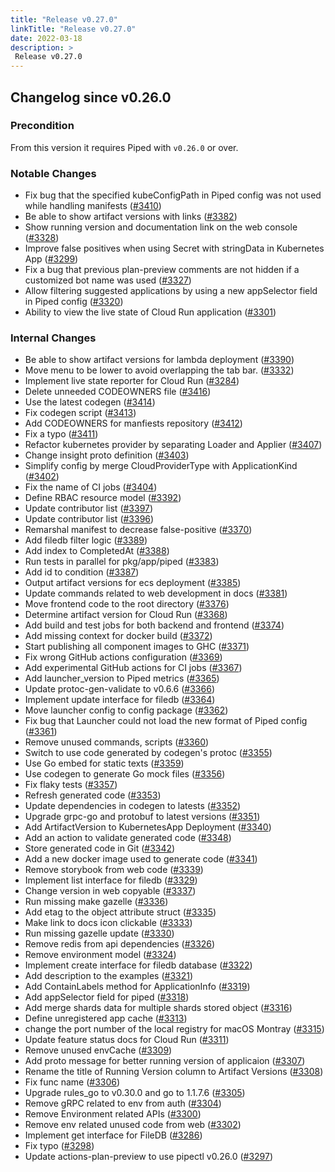 ```yaml
---
title: "Release v0.27.0"
linkTitle: "Release v0.27.0"
date: 2022-03-18
description: >
 Release v0.27.0
---
```


## Changelog since v0.26.0

### Precondition
From this version it requires Piped with `v0.26.0` or over.

### Notable Changes
* Fix bug that the specified kubeConfigPath in Piped config was not used while handling manifests ([#3410](https://github.com/pipe-cd/pipecd/pull/3410))
* Be able to show artifact versions with links ([#3382](https://github.com/pipe-cd/pipecd/pull/3382))
* Show running version and documentation link on the web console ([#3328](https://github.com/pipe-cd/pipecd/pull/3328))
* Improve false positives when using Secret with stringData in Kubernetes App ([#3299](https://github.com/pipe-cd/pipecd/pull/3299))
* Fix a bug that previous plan-preview comments are not hidden if a customized bot name was used ([#3327](https://github.com/pipe-cd/pipecd/pull/3327))
* Allow filtering suggested applications by using a new appSelector field in Piped config ([#3320](https://github.com/pipe-cd/pipecd/pull/3320))
* Ability to view the live state of Cloud Run application ([#3301](https://github.com/pipe-cd/pipecd/pull/3301))

### Internal Changes
* Be able to show artifact versions for lambda deployment ([#3390](https://github.com/pipe-cd/pipecd/pull/3390))
* Move menu to be lower to avoid overlapping the tab bar. ([#3332](https://github.com/pipe-cd/pipecd/pull/3332))
* Implement live state reporter for Cloud Run ([#3284](https://github.com/pipe-cd/pipecd/pull/3284))
* Delete unneeded CODEOWNERS file ([#3416](https://github.com/pipe-cd/pipecd/pull/3416))
* Use the latest codegen ([#3414](https://github.com/pipe-cd/pipecd/pull/3414))
* Fix codegen script ([#3413](https://github.com/pipe-cd/pipecd/pull/3413))
* Add CODEOWNERS for manfiests repository ([#3412](https://github.com/pipe-cd/pipecd/pull/3412))
* Fix a typo ([#3411](https://github.com/pipe-cd/pipecd/pull/3411))
* Refactor kubernetes provider by separating Loader and Applier ([#3407](https://github.com/pipe-cd/pipecd/pull/3407))
* Change insight proto definition ([#3403](https://github.com/pipe-cd/pipecd/pull/3403))
* Simplify config by merge CloudProviderType with ApplicationKind ([#3402](https://github.com/pipe-cd/pipecd/pull/3402))
* Fix the name of CI jobs ([#3404](https://github.com/pipe-cd/pipecd/pull/3404))
* Define RBAC resource model ([#3392](https://github.com/pipe-cd/pipecd/pull/3392))
* Update contributor list ([#3397](https://github.com/pipe-cd/pipecd/pull/3397))
* Update contributor list ([#3396](https://github.com/pipe-cd/pipecd/pull/3396))
* Remarshal manifest to decrease false-positive ([#3370](https://github.com/pipe-cd/pipecd/pull/3370))
* Add filedb filter logic ([#3389](https://github.com/pipe-cd/pipecd/pull/3389))
* Add index to CompletedAt ([#3388](https://github.com/pipe-cd/pipecd/pull/3388))
* Run tests in parallel for pkg/app/piped ([#3383](https://github.com/pipe-cd/pipecd/pull/3383))
* Add id to condition ([#3387](https://github.com/pipe-cd/pipecd/pull/3387))
* Output artifact versions for ecs deployment ([#3385](https://github.com/pipe-cd/pipecd/pull/3385))
* Update commands related to web development in docs ([#3381](https://github.com/pipe-cd/pipecd/pull/3381))
* Move frontend code to the root directory ([#3376](https://github.com/pipe-cd/pipecd/pull/3376))
* Determine artifact version for Cloud Run ([#3368](https://github.com/pipe-cd/pipecd/pull/3368))
* Add build and test jobs for both backend and frontend ([#3374](https://github.com/pipe-cd/pipecd/pull/3374))
* Add missing context for docker build ([#3372](https://github.com/pipe-cd/pipecd/pull/3372))
* Start publishing all component images to GHC ([#3371](https://github.com/pipe-cd/pipecd/pull/3371))
* Fix wrong GitHub actions configuration ([#3369](https://github.com/pipe-cd/pipecd/pull/3369))
* Add experimental GitHub actions for CI jobs ([#3367](https://github.com/pipe-cd/pipecd/pull/3367))
* Add launcher_version to Piped metrics ([#3365](https://github.com/pipe-cd/pipecd/pull/3365))
* Update protoc-gen-validate to v0.6.6 ([#3366](https://github.com/pipe-cd/pipecd/pull/3366))
* Implement update interface for filedb ([#3364](https://github.com/pipe-cd/pipecd/pull/3364))
* Move launcher config to config package ([#3362](https://github.com/pipe-cd/pipecd/pull/3362))
* Fix bug that Launcher could not load the new format of Piped config ([#3361](https://github.com/pipe-cd/pipecd/pull/3361))
* Remove unused commands, scripts ([#3360](https://github.com/pipe-cd/pipecd/pull/3360))
* Switch to use code generated by codegen's protoc ([#3355](https://github.com/pipe-cd/pipecd/pull/3355))
* Use Go embed for static texts ([#3359](https://github.com/pipe-cd/pipecd/pull/3359))
* Use codegen to generate Go mock files ([#3356](https://github.com/pipe-cd/pipecd/pull/3356))
* Fix flaky tests ([#3357](https://github.com/pipe-cd/pipecd/pull/3357))
* Refresh generated code ([#3353](https://github.com/pipe-cd/pipecd/pull/3353))
* Update dependencies in codegen to latests ([#3352](https://github.com/pipe-cd/pipecd/pull/3352))
* Upgrade grpc-go and protobuf to latest versions ([#3351](https://github.com/pipe-cd/pipecd/pull/3351))
* Add ArtifactVersion to KubernetesApp Deployment ([#3340](https://github.com/pipe-cd/pipecd/pull/3340))
* Add an action to validate generated code ([#3348](https://github.com/pipe-cd/pipecd/pull/3348))
* Store generated code in Git ([#3342](https://github.com/pipe-cd/pipecd/pull/3342))
* Add a new docker image used to generate code ([#3341](https://github.com/pipe-cd/pipecd/pull/3341))
* Remove storybook from web code ([#3339](https://github.com/pipe-cd/pipecd/pull/3339))
* Implement list interface for filedb ([#3329](https://github.com/pipe-cd/pipecd/pull/3329))
* Change version in web copyable ([#3337](https://github.com/pipe-cd/pipecd/pull/3337))
* Run missing make gazelle ([#3336](https://github.com/pipe-cd/pipecd/pull/3336))
* Add etag to the object attribute struct ([#3335](https://github.com/pipe-cd/pipecd/pull/3335))
* Make link to docs icon clickable ([#3333](https://github.com/pipe-cd/pipecd/pull/3333))
* Run missing gazelle update ([#3330](https://github.com/pipe-cd/pipecd/pull/3330))
* Remove redis from api dependencies ([#3326](https://github.com/pipe-cd/pipecd/pull/3326))
* Remove environment model ([#3324](https://github.com/pipe-cd/pipecd/pull/3324))
* Implement create interface for filedb database ([#3322](https://github.com/pipe-cd/pipecd/pull/3322))
* Add description to the examples ([#3321](https://github.com/pipe-cd/pipecd/pull/3321))
* Add ContainLabels method for ApplicationInfo ([#3319](https://github.com/pipe-cd/pipecd/pull/3319))
* Add appSelector field for piped ([#3318](https://github.com/pipe-cd/pipecd/pull/3318))
* Add merge shards data for multiple shards stored object ([#3316](https://github.com/pipe-cd/pipecd/pull/3316))
* Define unregistered app cache ([#3313](https://github.com/pipe-cd/pipecd/pull/3313))
* change the port number of the local registry for macOS Montray ([#3315](https://github.com/pipe-cd/pipecd/pull/3315))
* Update feature status docs for Cloud Run ([#3311](https://github.com/pipe-cd/pipecd/pull/3311))
* Remove unused envCache ([#3309](https://github.com/pipe-cd/pipecd/pull/3309))
* Add proto message for better running version of applicaion ([#3307](https://github.com/pipe-cd/pipecd/pull/3307))
* Rename the title of Running Version column to Artifact Versions ([#3308](https://github.com/pipe-cd/pipecd/pull/3308))
* Fix func name ([#3306](https://github.com/pipe-cd/pipecd/pull/3306))
* Upgrade rules_go to v0.30.0 and go to 1.1.7.6 ([#3305](https://github.com/pipe-cd/pipecd/pull/3305))
* Remove gRPC related to env from auth ([#3304](https://github.com/pipe-cd/pipecd/pull/3304))
* Remove Environment related APIs ([#3300](https://github.com/pipe-cd/pipecd/pull/3300))
* Remove env related unused code from web ([#3302](https://github.com/pipe-cd/pipecd/pull/3302))
* Implement get interface for FileDB ([#3286](https://github.com/pipe-cd/pipecd/pull/3286))
* Fix typo ([#3298](https://github.com/pipe-cd/pipecd/pull/3298))
* Update actions-plan-preview to use pipectl v0.26.0 ([#3297](https://github.com/pipe-cd/pipecd/pull/3297))
